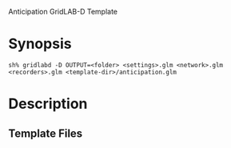 Anticipation GridLAB-D Template

# Synopsis

~~~
sh% gridlabd -D OUTPUT=<folder> <settings>.glm <network>.glm <recorders>.glm <template-dir>/anticipation.glm
~~~

# Description

## Template Files
